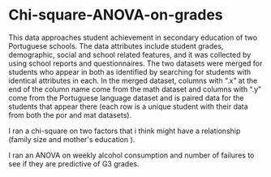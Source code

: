 # Chi-square-ANOVA-on-grades

This data approaches student achievement in secondary education of two Portuguese schools. The data attributes include student grades, demographic, social and school related features, and it was collected by using school reports and questionnaires. 
The two datasets were merged for students who appear in both as identified by searching for students with identical attributes in each. In the merged dataset, columns with “.x” at the end of the column name come from the math dataset and columns with “.y” come from the Portuguese language dataset and is paired data for the students that appear there (each row is a unique student with their data from both the por and mat datasets).

I ran a chi-square on two factors that i think might have a relationship (family size and mother's education ).

I ran an ANOVA on weekly alcohol consumption and number of failures to see if they are predictive of G3 grades.

